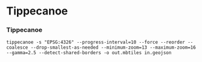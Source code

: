 # Tippecanoe

### Tippecanoe

	tippecanoe -s "EPSG:4326" --progress-interval=10 --force --reorder --coalesce --drop-smallest-as-needed --minimum-zoom=13 --maximum-zoom=16 --gamma=2.5 --detect-shared-borders -o out.mbtiles in.geojson
